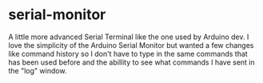 # serial-monitor
A little more advanced Serial Terminal like the one used by Arduino dev.
I love the simplicity of the Arduino Serial Monitor but wanted a few changes like command history so I don't have to type in the same commands that has been used before and the abillity to see what commands I have sent in the "log" window.

